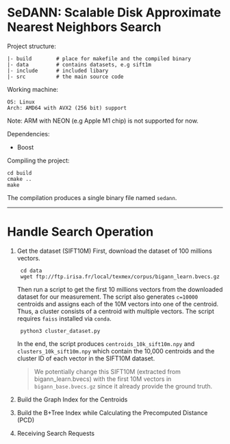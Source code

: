 # SeDANN: Scalable Disk Approximate Nearest Neighbors Search

Project structure:
```
|- build        # place for makefile and the compiled binary
|- data         # contains datasets, e.g sift1m
|- include      # included libary
|- src          # the main source code
```

Working machine:
```
OS: Linux
Arch: AMD64 with AVX2 (256 bit) support
```
Note: ARM with NEON (e.g Apple M1 chip) is not supported for now.

Dependencies:
- Boost

Compiling the project:
```
cd build
cmake ..
make
```
The compilation produces a single binary file named `sedann`.


______________

# Handle Search Operation

1. Get the dataset (SIFT10M)
   First, download the dataset of 100 millions vectors.
   ```
    cd data
    wget ftp://ftp.irisa.fr/local/texmex/corpus/bigann_learn.bvecs.gz
   ```
   Then run a script to get the first 10 millions vectors from the downloaded dataset for our measurement. The script also 
   generates `c=10000` centroids and assigns each of the 10M vectors into one of the centroid. Thus, a cluster consists of a
   centroid with multiple vectors. The script requires `faiss` installed via `conda`.
   ```
    python3 cluster_dataset.py
   ```
    In the end, the script produces `centroids_10k_sift10m.npy` and `clusters_10k_sift10m.npy` which contain the 10,000 
    centroids and the cluster ID of each vector in the SIFT10M dataset.

    > We potentially change this SIFT10M (extracted from bigann_learn.bvecs) with the first 10M vectors in `bigann_base.bvecs.gz` since it already provide the ground truth.

2. Build the Graph Index for the Centroids
   
   
3. Build the B+Tree Index while Calculating the Precomputed Distance (PCD)


4. Receiving Search Requests